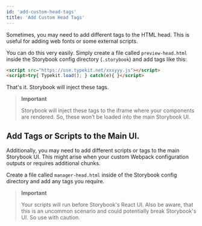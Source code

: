 ```yaml
---
id: 'add-custom-head-tags'
title: 'Add Custom Head Tags'
---
```


Sometimes, you may need to add different tags to the HTML head. This is useful for adding web fonts or some external scripts.

You can do this very easily. Simply create a file called `preview-head.html` inside the Storybook config directory (`.storybook`) and add tags like this:

```html
<script src="https://use.typekit.net/xxxyyy.js"></script>
<script>try{ Typekit.load(); } catch(e){ }</script>
```

That's it. Storybook will inject these tags.

> **Important**
>
> Storybook will inject these tags to the iframe where your components are rendered. So, these won’t be loaded into the main Storybook UI.

## Add Tags or Scripts to the Main UI.

Additionally, you may need to add different scripts or tags to the main Storybook UI. This might arise when your custom Webpack configuration outputs or requires additional chunks.

Create a file called `manager-head.html` inside of the Storybook config directory and add any tags you require.

> **Important**
>
> Your scripts will run before Storybook's React UI. Also be aware, that this is an uncommon scenario and could potentially break Storybook's UI. So use with caution.  

